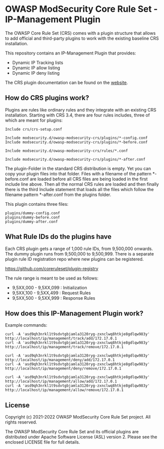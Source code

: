 # OWASP ModSecurity Core Rule Set - IP-Management Plugin

The OWASP Core Rule Set (CRS) comes with a plugin structure that allows
to add official and third-party plugins to work with the existing
baseline CRS installation.

This repository contains an IP-Management Plugin that provides:
 * Dynamic IP Tracking lists
 * Dynamic IP allow listing
 * Dynamic IP deny listing

The CRS plugin documentation can be found on the [website](https://coreruleset.org/docs/configuring/plugins/).

## How do CRS plugins work?

Plugins are rules like ordinary rules and they integrate with an existing
CRS installation. Starting with CRS 3.4, there are four rules includes,
three of which are meant for plugins:

```
Include crs/crs-setup.conf

Include modsecurity.d/owasp-modsecurity-crs/plugins/*-config.conf
Include modsecurity.d/owasp-modsecurity-crs/plugins/*-before.conf

Include modsecurity.d/owasp-modsecurity-crs/rules/*.conf

Include modsecurity.d/owasp-modsecurity-crs/plugins/*-after.conf
```

The plugin-Folder in the standard CRS distribution is empty. Yet you can
copy your plugin files into that folder. Files with a filename of
the pattern *-before.conf are loaded before all CRS files are being
loaded in the first include line above. Then all the normal CRS
rules are loaded and then finally there is the third Include statement
that loads all the files which follow the filename pattern *-after.conf
from the plugins folder.

This plugin contains three files: 

```
plugins/dummy-config.conf
plugins/dummy-before.conf
plugins/dummy-after.conf
```

## What Rule IDs do the plugins have

Each CRS plugin gets a range of 1,000 rule IDs, from 9,500,000 onwards.
The dummy plugin runs from 9,500,000 to 9,500,999. There is a separate
plugin rule ID registration repo where new plugins can be registered.

https://github.com/coreruleset/plugin-registry

The rule range is meant to be used as follows:

* 9,5XX,000 - 9,5XX,099 : Initialization
* 9,5XX,100 - 9,5XX,499 : Request Rules
* 9,5XX,500 - 9,5XX,999 : Response Rules

## How does this IP-Management Plugin work?
Example commands:
```
curl -A 'asd9qh3nrkl1t9sdvtgbjamla3120ryg-zxnclwq8htkje8gdlqw983y' http://localhost/ip/management/track/add/172.17.0.1
curl -A 'asd9qh3nrkl1t9sdvtgbjamla3120ryg-zxnclwq8htkje8gdlqw983y' http://localhost/ip/management/track/remove/172.17.0.1

curl -A 'asd9qh3nrkl1t9sdvtgbjamla3120ryg-zxnclwq8htkje8gdlqw983y' http://localhost/ip/management/deny/add/172.17.0.1
curl -A 'asd9qh3nrkl1t9sdvtgbjamla3120ryg-zxnclwq8htkje8gdlqw983y' http://localhost/ip/management/deny/remove/172.17.0.1

curl -A 'asd9qh3nrkl1t9sdvtgbjamla3120ryg-zxnclwq8htkje8gdlqw983y' http://localhost/ip/management/allow/add/172.17.0.1
curl -A 'asd9qh3nrkl1t9sdvtgbjamla3120ryg-zxnclwq8htkje8gdlqw983y' http://localhost/ip/management/allow/remove/172.17.0.1

```

## License

Copyright (c) 2021-2022 OWASP ModSecurity Core Rule Set project. All rights reserved.

The OWASP ModSecurity Core Rule Set and its official plugins are
distributed under Apache Software License (ASL) version 2.
Please see the enclosed LICENSE file for full details.
